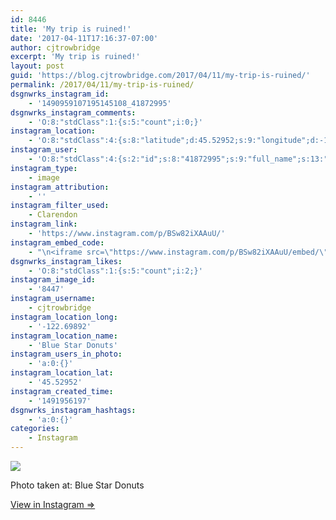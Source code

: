 ```yaml
---
id: 8446
title: 'My trip is ruined!'
date: '2017-04-11T17:16:37-07:00'
author: cjtrowbridge
excerpt: 'My trip is ruined!'
layout: post
guid: 'https://blog.cjtrowbridge.com/2017/04/11/my-trip-is-ruined/'
permalink: /2017/04/11/my-trip-is-ruined/
dsgnwrks_instagram_id:
    - '1490959107195145108_41872995'
dsgnwrks_instagram_comments:
    - 'O:8:"stdClass":1:{s:5:"count";i:0;}'
instagram_location:
    - 'O:8:"stdClass":4:{s:8:"latitude";d:45.52952;s:9:"longitude";d:-122.69892;s:4:"name";s:16:"Blue Star Donuts";s:2:"id";i:791924360;}'
instagram_user:
    - 'O:8:"stdClass":4:{s:2:"id";s:8:"41872995";s:9:"full_name";s:13:"CJ Trowbridge";s:15:"profile_picture";s:96:"https://scontent.cdninstagram.com/t51.2885-19/s150x150/13724650_1188772791164794_142557231_a.jpg";s:8:"username";s:12:"cjtrowbridge";}'
instagram_type:
    - image
instagram_attribution:
    - ''
instagram_filter_used:
    - Clarendon
instagram_link:
    - 'https://www.instagram.com/p/BSw82iXAAuU/'
instagram_embed_code:
    - "\n<iframe src=\"https://www.instagram.com/p/BSw82iXAAuU/embed/\" width=\"612\" height=\"710\" frameborder=\"0\" scrolling=\"no\" allowtransparency=\"true\" class=\"insta-image-embed\"></iframe>\n"
dsgnwrks_instagram_likes:
    - 'O:8:"stdClass":1:{s:5:"count";i:2;}'
instagram_image_id:
    - '8447'
instagram_username:
    - cjtrowbridge
instagram_location_long:
    - '-122.69892'
instagram_location_name:
    - 'Blue Star Donuts'
instagram_users_in_photo:
    - 'a:0:{}'
instagram_location_lat:
    - '45.52952'
instagram_created_time:
    - '1491956197'
dsgnwrks_instagram_hashtags:
    - 'a:0:{}'
categories:
    - Instagram
---
```


[![](https://blog.cjtrowbridge.com/wp-content/uploads/2017/04/1491956197-1-1.jpg)](https://www.instagram.com/p/BSw82iXAAuU/)

Photo taken at: Blue Star Donuts

[View in Instagram ⇒](https://www.instagram.com/p/BSw82iXAAuU/)